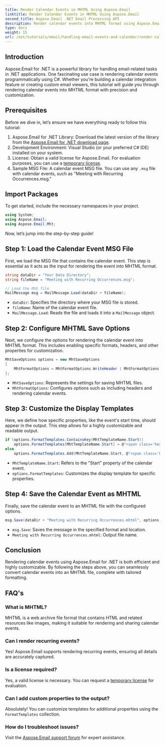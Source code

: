```yaml
---
title: Render Calendar Events in MHTML Using Aspose.Email
linktitle: Render Calendar Events in MHTML Using Aspose.Email
second_title: Aspose.Email .NET Email Processing API
description: Render calendar events into MHTML format using Aspose.Email for .NET. Learn step-by-step how to customize and save MSG files with C#.
type: docs
weight: 15
url: /net/tutorials/email/handling-email-events-and-calendar/render-calendar-events-in-mhtml/
---
```

## Introduction

Aspose.Email for .NET is a powerful library for handling email-related tasks in .NET applications. One fascinating use case is rendering calendar events programmatically using C#. Whether you're building a calendar integration feature or creating custom email viewers, this tutorial will guide you through rendering calendar events into MHTML format with precision and customization.

## Prerequisites

Before we dive in, let’s ensure we have everything ready to follow this tutorial:

1. Aspose.Email for .NET Library: Download the latest version of the library from the [Aspose.Email for .NET download page](https://releases.aspose.com/email/net/).
2. Development Environment: Visual Studio (or your preferred C# IDE) installed on your system.
3. License: Obtain a valid license for Aspose.Email. For evaluation purposes, you can use a [temporary license](https://purchase.aspose.com/temporary-license/).
4. Sample MSG File: A calendar event MSG file. You can use any `.msg` file with calendar events, such as "Meeting with Recurring Occurrences.msg."

## Import Packages

To get started, include the necessary namespaces in your project. 

```csharp
using System;
using Aspose.Email;
using Aspose.Email.Mht;
```

Now, let’s jump into the step-by-step guide!

## Step 1: Load the Calendar Event MSG File

First, we load the MSG file that contains the calendar event. This step is essential as it acts as the input for rendering the event into MHTML format.


```csharp
string dataDir = "Your Data Directory";
string fileName = "Meeting with Recurring Occurrences.msg";

// Load the MSG file
MailMessage msg = MailMessage.Load(dataDir + fileName);
```

- `dataDir`: Specifies the directory where your MSG file is stored.
- `fileName`: Name of the calendar event file.
- `MailMessage.Load`: Reads the file and loads it into a `MailMessage` object.

## Step 2: Configure MHTML Save Options

Next, we configure the options for rendering the calendar event into MHTML format. This includes enabling specific formats, headers, and other properties for customization.

```csharp
MhtSaveOptions options = new MhtSaveOptions
{
    MhtFormatOptions = MhtFormatOptions.WriteHeader | MhtFormatOptions.RenderCalendarEvent
};
```

- `MhtSaveOptions`: Represents the settings for saving MHTML files.
- `MhtFormatOptions`: Configures options such as including headers and rendering calendar events.

## Step 3: Customize the Display Templates

Here, we define how specific properties, like the event's start time, should appear in the output. This step allows for a highly customizable and readable output.


```csharp
if (options.FormatTemplates.ContainsKey(MhtTemplateName.Start))
    options.FormatTemplates[MhtTemplateName.Start] = @"<span class='headerLineTitle'>Start:</span><span class='headerLineText'>{0}</span><br/>";
else
    options.FormatTemplates.Add(MhtTemplateName.Start, @"<span class='headerLineTitle'>Start:</span><span class='headerLineText'>{0}</span><br/>");
```

- `MhtTemplateName.Start`: Refers to the "Start" property of the calendar event.
- `options.FormatTemplates`: Customizes the display template for specific properties.

## Step 4: Save the Calendar Event as MHTML

Finally, save the calendar event to an MHTML file with the configured options.


```csharp
msg.Save(dataDir + "Meeting with Recurring Occurrences.mhtml", options);
```

- `msg.Save`: Saves the message in the specified format and location.
- `Meeting with Recurring Occurrences.mhtml`: Output file name.

## Conclusion

Rendering calendar events using Aspose.Email for .NET is both efficient and highly customizable. By following the steps above, you can seamlessly convert calendar events into an MHTML file, complete with tailored formatting.

## FAQ's

### What is MHTML?
MHTML is a web archive file format that contains HTML and related resources like images, making it suitable for rendering and sharing calendar events.

### Can I render recurring events?
Yes! Aspose.Email supports rendering recurring events, ensuring all details are accurately captured.

### Is a license required?
Yes, a valid license is necessary. You can request a [temporary license](https://purchase.aspose.com/temporary-license/) for evaluation.

### Can I add custom properties to the output?
Absolutely! You can customize templates for additional properties using the `FormatTemplates` collection.

### How do I troubleshoot issues?
Visit the [Aspose.Email support forum](https://forum.aspose.com/c/email/12/) for expert assistance.
